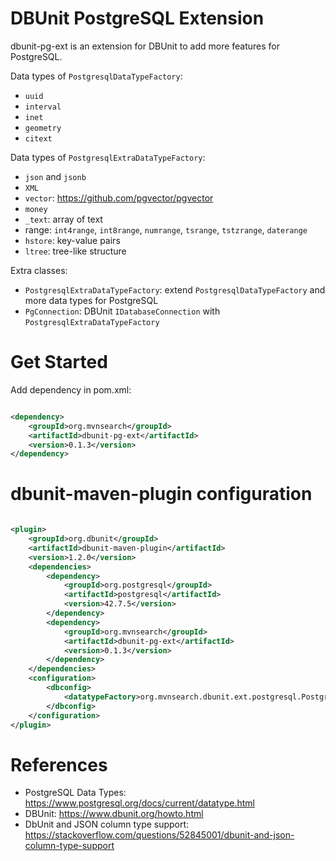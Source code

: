 DBUnit PostgreSQL Extension
=============================

dbunit-pg-ext is an extension for DBUnit to add more features for PostgreSQL.

Data types of `PostgresqlDataTypeFactory`:

- `uuid`
- `interval`
- `inet`
- `geometry`
- `citext`

Data types of `PostgresqlExtraDataTypeFactory`:

- `json` and `jsonb`
- `XML`
- `vector`: https://github.com/pgvector/pgvector
- `money`
- `_text`: array of text
- range: `int4range`, `int8range`, `numrange`, `tsrange`, `tstzrange`, `daterange`
- `hstore`: key-value pairs
- `ltree`: tree-like structure

Extra classes:

- `PostgresqlExtraDataTypeFactory`: extend `PostgresqlDataTypeFactory` and more data types for PostgreSQL
- `PgConnection`: DBUnit `IDatabaseConnection` with `PostgresqlExtraDataTypeFactory`

# Get Started

Add dependency in pom.xml:

```xml

<dependency>
    <groupId>org.mvnsearch</groupId>
    <artifactId>dbunit-pg-ext</artifactId>
    <version>0.1.3</version>
</dependency>
````

# dbunit-maven-plugin configuration

```xml

<plugin>
    <groupId>org.dbunit</groupId>
    <artifactId>dbunit-maven-plugin</artifactId>
    <version>1.2.0</version>
    <dependencies>
        <dependency>
            <groupId>org.postgresql</groupId>
            <artifactId>postgresql</artifactId>
            <version>42.7.5</version>
        </dependency>
        <dependency>
            <groupId>org.mvnsearch</groupId>
            <artifactId>dbunit-pg-ext</artifactId>
            <version>0.1.3</version>
        </dependency>
    </dependencies>
    <configuration>
        <dbconfig>
            <datatypeFactory>org.mvnsearch.dbunit.ext.postgresql.PostgresqlExtraDataTypeFactory</datatypeFactory>
        </dbconfig>
    </configuration>
</plugin>

```

# References

* PostgreSQL Data Types: https://www.postgresql.org/docs/current/datatype.html
* DBUnit: https://www.dbunit.org/howto.html
* DbUnit and JSON column type support: https://stackoverflow.com/questions/52845001/dbunit-and-json-column-type-support
